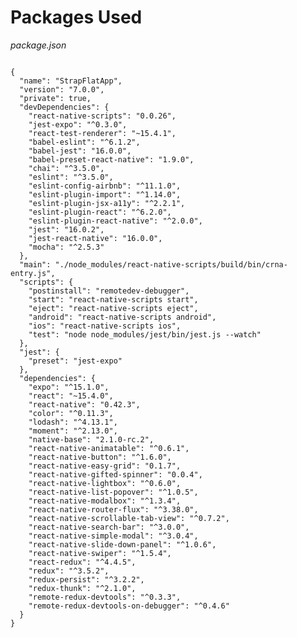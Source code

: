# Packages Used

_package.json_

<pre class="line-numbers"><code class="language-json">
{
  "name": "StrapFlatApp",
  "version": "7.0.0",
  "private": true,
  "devDependencies": {
    "react-native-scripts": "0.0.26",
    "jest-expo": "^0.3.0",
    "react-test-renderer": "~15.4.1",
    "babel-eslint": "^6.1.2",
    "babel-jest": "16.0.0",
    "babel-preset-react-native": "1.9.0",
    "chai": "^3.5.0",
    "eslint": "^3.5.0",
    "eslint-config-airbnb": "^11.1.0",
    "eslint-plugin-import": "^1.14.0",
    "eslint-plugin-jsx-a11y": "^2.2.1",
    "eslint-plugin-react": "^6.2.0",
    "eslint-plugin-react-native": "^2.0.0",
    "jest": "16.0.2",
    "jest-react-native": "16.0.0",
    "mocha": "^2.5.3"
  },
  "main": "./node_modules/react-native-scripts/build/bin/crna-entry.js",
  "scripts": {
    "postinstall": "remotedev-debugger",
    "start": "react-native-scripts start",
    "eject": "react-native-scripts eject",
    "android": "react-native-scripts android",
    "ios": "react-native-scripts ios",
    "test": "node node_modules/jest/bin/jest.js --watch"
  },
  "jest": {
    "preset": "jest-expo"
  },
  "dependencies": {
    "expo": "^15.1.0",
    "react": "~15.4.0",
    "react-native": "0.42.3",
    "color": "^0.11.3",
    "lodash": "^4.13.1",
    "moment": "^2.13.0",
    "native-base": "2.1.0-rc.2",
    "react-native-animatable": "^0.6.1",
    "react-native-button": "^1.6.0",
    "react-native-easy-grid": "0.1.7",
    "react-native-gifted-spinner": "0.0.4",
    "react-native-lightbox": "^0.6.0",
    "react-native-list-popover": "^1.0.5",
    "react-native-modalbox": "^1.3.4",
    "react-native-router-flux": "^3.38.0",
    "react-native-scrollable-tab-view": "^0.7.2",
    "react-native-search-bar": "^3.0.0",
    "react-native-simple-modal": "^3.0.4",
    "react-native-slide-down-panel": "^1.0.6",
    "react-native-swiper": "^1.5.4",
    "react-redux": "^4.4.5",
    "redux": "^3.5.2",
    "redux-persist": "^3.2.2",
    "redux-thunk": "^2.1.0",
    "remote-redux-devtools": "^0.3.3",
    "remote-redux-devtools-on-debugger": "^0.4.6"
  }
}</code></pre>
